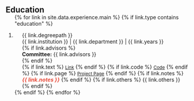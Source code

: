 <h2 id="publications" style="margin: 2px 0px -15px;">Education</h2>

<div class="publications">
<ol class="bibliography">

{% for link in site.data.experience.main %}
{% if link.type contains "education" %}

<li>
<div class="pub-row">
  <div class="col-sm-9" style="position: relative;padding-right: 15px;padding-left: 20px;">
      <div class="title">{{ link.degreepath }}</div>
      <div class="author">{{ link.institution }} | {{ link.department }} | {{ link.years }}</div>
     {% if link.advisors %}<div class="periodical"><b>Committee:</b> {{ link.advisors }}
      </div>{% endif %}
    <div class="links">
      {% if link.text %} 
      <a href="{{ link.text }}" class="btn btn-sm z-depth-0" role="button" target="_blank" style="font-size:12px;">Link</a>
      {% endif %}
      {% if link.code %} 
      <a href="{{ link.code }}" class="btn btn-sm z-depth-0" role="button" target="_blank" style="font-size:12px;">Code</a>
      {% endif %}
      {% if link.page %} 
      <a href="{{ link.page }}" class="btn btn-sm z-depth-0" role="button" target="_blank" style="font-size:12px;">Project Page</a>
      {% endif %}
      {% if link.notes %} 
      <strong> <i style="color:#e74d3c">{{ link.notes }}</i></strong>
      {% endif %}
      {% if link.others %} 
      {{ link.others }}
      {% endif %}
    </div>
  </div>
</div>
</li>
{% endif %}
{% endfor %}
</ol>
</div>
